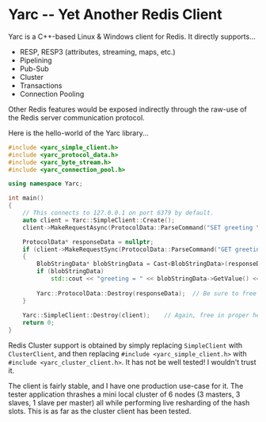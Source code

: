 # Yarc -- Yet Another Redis Client

Yarc is a C++-based Linux & Windows client for Redis.  It directly supports...

 * RESP, RESP3 (attributes, streaming, maps, etc.)
 * Pipelining
 * Pub-Sub
 * Cluster
 * Transactions
 * Connection Pooling
 
Other Redis features would be exposed indirectly through the raw-use of the Redis server communication protocol.

Here is the hello-world of the Yarc library...

```C++
#include <yarc_simple_client.h>
#include <yarc_protocol_data.h>
#include <yarc_byte_stream.h>
#include <yarc_connection_pool.h>

using namespace Yarc;

int main()
{
	// This connects to 127.0.0.1 on port 6379 by default.
	auto client = Yarc::SimpleClient::Create();
	client->MakeRequestAsync(ProtocolData::ParseCommand("SET greeting \"Hello, world!\""));

	ProtocolData* responseData = nullptr;
	if (client->MakeRequestSync(ProtocolData::ParseCommand("GET greeting"), responeData))
	{
		BlobStringData* blobStringData = Cast<BlobStringData>(responseData);
		if (blobStringData)
			std::cout << "greeting = " << blobStringData->GetValue() << std::endl;
		
		Yarc::ProtocolData::Destroy(responseData);  // Be sure to free it in the proper heap!
	}
		
	Yarc::SimpleClient::Destroy(client);    // Again, free in proper heap.
	return 0;
}
```

Redis Cluster support is obtained by simply replacing `SimpleClient` with `ClusterClient`, and then replacing `#include <yarc_simple_client.h>` with `#include <yarc_cluster_client.h>`.  It has not be well tested!  I wouldn't trust it.

The client is fairly stable, and I have one production use-case for it.  The tester application thrashes a mini local cluster of 6 nodes (3 masters, 3 slaves, 1 slave per master) all while performing live resharding of the hash slots.  This is as far as the cluster client has been tested.

